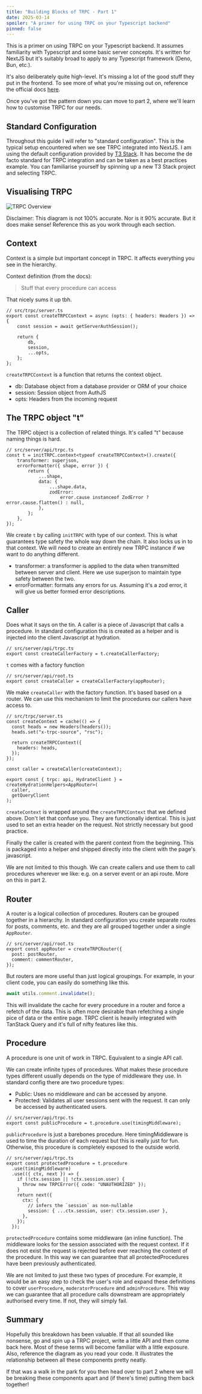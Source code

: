 ```yaml
---
title: "Building Blocks of TRPC - Part 1"
date: 2025-03-14
spoiler: "A primer for using TRPC on your Typescript backend"
pinned: false
---
```


This is a primer on using TRPC on your Typescript backend. It assumes familiarity with Typescript and some basic server concepts. It's written for NextJS but it's suitably broad to apply to any Typescript framework (Deno, Bun, etc.).

It's also deliberately quite high-level. It's missing a lot of the good stuff they put in the frontend. To see more of what you're missing out on, reference the official docs [here](https://trpc.io/docs/concepts).

Once you've got the pattern down you can move to part 2, where we'll learn how to customise TRPC for our needs.

## Standard Configuration

Throughout this guide I will refer to "standard configuration". This is the typical setup encountered when we see TRPC integrated into NextJS. I am using the default configuration provided by [T3 Stack](https://create.t3.gg/). It has become the de facto standard for TRPC integration and can be taken as a best practices example. You can familiarise yourself by spinning up a new T3 Stack project and selecting TRPC.

## Visualising TRPC

![TRPC Overview](./img/trpc.png)

Disclaimer: This diagram is not 100% accurate. Nor is it 90% accurate. But it does make sense! Reference this as you work through each section.

## Context

Context is a simple but important concept in TRPC. It affects everything you see in the hierarchy.

Context definition (from the docs):

> Stuff that every procedure can access

That nicely sums it up tbh.

```ts: src/trpc/server.ts
// src/trpc/server.ts
export const createTRPCContext = async (opts: { headers: Headers }) => {
	const session = await getServerAuthSession();

	return {
		db,
		session,
		...opts,
	};
};
```

`createTRPCContext` is a function that returns the context object.

- db: Database object from a database provider or ORM of your choice
- session: Session object from AuthJS
- opts: Headers from the incoming request

## The TRPC object "t"

The TRPC object is a collection of related things. It's called "t" because naming things is hard.

```ts: src/server/api/trpc.ts
// src/server/api/trpc.ts
const t = initTRPC.context<typeof createTRPCContext>().create({
	transformer: superjson,
	errorFormatter({ shape, error }) {
		return {
			...shape,
			data: {
				...shape.data,
				zodError:
					error.cause instanceof ZodError ? error.cause.flatten() : null,
			},
		};
	},
});
```

We create `t` by calling `initTRPC` with type of our context. This is what guarantees type safety the whole way down the chain. It also locks us in to that context. We will need to create an entirely new TRPC instance if we want to do anything different.

- transformer: a transformer is applied to the data when transmitted between server and client. Here we use superjson to maintain type safety between the two.
- errorFormatter: formats any errors for us. Assuming it's a zod error, it will give us better formed error descriptions.

## Caller

Does what it says on the tin. A caller is a piece of Javascript that calls a procedure. In standard configuration this is created as a helper and is injected into the client Javascript at hydration.

```ts: src/server/api/trpc.ts
// src/server/api/trpc.ts
export const createCallerFactory = t.createCallerFactory;
```

`t` comes with a factory function

```ts: src/server/api/root.ts
// src/server/api/root.ts
export const createCaller = createCallerFactory(appRouter);
```

We make `createCaller` with the factory function. It's based based on a router. We can use this mechanism to limit the procedures our callers have access to.

```ts: src/trpc/server.ts
// src/trpc/server.ts
const createContext = cache(() => {
  const heads = new Headers(headers());
  heads.set("x-trpc-source", "rsc");

  return createTRPCContext({
    headers: heads,
  });
});

const caller = createCaller(createContext);

export const { trpc: api, HydrateClient } = createHydrationHelpers<AppRouter>(
  caller,
  getQueryClient
);
```

`createContext` is wrapped around the `createTRPCContext` that we defined above. Don't let that confuse you. They are functionally identical. This is just used to set an extra header on the request. Not strictly necessary but good practice.

Finally the caller is created with the parent context from the beginning. This is packaged into a helper and shipped directly into the client with the page's javascript.

We are not limited to this though. We can create callers and use them to call procedures wherever we like: e.g. on a server event or an api route. More on this in part 2.

## Router

A router is a logical collection of procedures. Routers can be grouped together in a hierarchy. In standard configuration you create separate routes for posts, comments, etc. and they are all grouped together under a single `AppRouter`.

```ts: src/server/api/root.ts
// src/server/api/root.ts
export const appRouter = createTRPCRouter({
  post: postRouter,
  comment: commentRouter,
});
```

But routers are more useful than just logical groupings. For example, in your client code, you can easily do something like this.

```ts
await utils.comment.invalidate();
```

This will invalidate the cache for every procedure in a router and force a refetch of the data. This is often more desirable than refetching a single pice of data or the entire page. TRPC client is heavily integrated with TanStack Query and it's full of nifty features like this.

## Procedure

A procedure is one unit of work in TRPC. Equivalent to a single API call.

We can create infinite types of procedures. What makes these procedure types different usually depends on the type of middleware they use. In standard config there are two procedure types:

- Public: Uses no middleware and can be accessed by anyone.
- Protected: Validates all user sessions sent with the request. It can only be accessed by authenticated users.

```ts: src/server/api/trpc.ts
// src/server/api/trpc.ts
export const publicProcedure = t.procedure.use(timingMiddleware);
```

`publicProcedure` is just a barebones procedure. Here timingMiddleware is used to time the duration of each request but this is really just for fun. Otherwise, this procedure is completely exposed to the outside world.

```ts: src/server/api/trpc.ts
// src/server/api/trpc.ts
export const protectedProcedure = t.procedure
  .use(timingMiddleware)
  .use(({ ctx, next }) => {
    if (!ctx.session || !ctx.session.user) {
      throw new TRPCError({ code: "UNAUTHORIZED" });
    }
    return next({
      ctx: {
        // infers the `session` as non-nullable
        session: { ...ctx.session, user: ctx.session.user },
      },
    });
  });
```

`protectedProcedure` contains some middleware (an inline function). The middleware looks for the session associated with the request context. If it does not exist the request is rejected before ever reaching the content of the procedure. In this way we can guarantee that all protectedProcedures have been previously authenticated.

We are not limited to just these two types of procedure. For example, it would be an easy step to check the user's role and expand these definitions to cover `userProcedure`, `moderatorProcedure` and `adminProcedure`. This way we can guarantee that all procedure calls downstream are appropriately authorised every time. If not, they will simply fail.

## Summary

Hopefully this breakdown has been valuable. If that all sounded like nonsense, go and spin up a TRPC project, write a little API and then come back here. Most of these terms will become familiar with a little exposure. Also, reference the diagram as you read your code. It illustrates the relationship between all these components pretty neatly.

If that was a walk in the park for you then head over to part 2 where we will be breaking these components apart and (if there's time) putting them back together!

